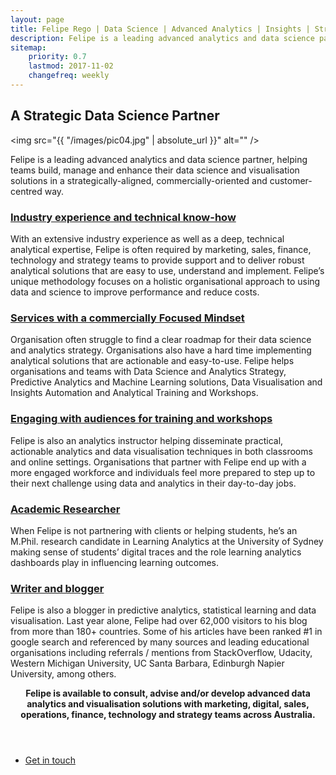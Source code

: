 ```yaml
---
layout: page
title: Felipe Rego | Data Science | Advanced Analytics | Insights | Strategy | feliperego.com.au
description: Felipe is a leading advanced analytics and data science partner, helping teams build, manage and enhance their data science and visualisation solutions in a strategically-aligned, commercially-oriented and customer-centred way.
sitemap:
    priority: 0.7
    lastmod: 2017-11-02
    changefreq: weekly
---
```

## A Strategic Data Science Partner

<span class="image left"><img src="{{ "/images/pic04.jpg" | absolute_url }}" alt="" /></span>

Felipe is a leading advanced analytics and data science partner, helping teams build, manage and enhance their data science and visualisation solutions in a strategically-aligned, commercially-oriented and customer-centred way.

<h3><a href="{{ "/services/" | absolute_url }}">Industry experience and technical know-how</a></h3>
With an extensive industry experience as well as a deep, technical analytical expertise, Felipe is often required by marketing, sales, finance, technology and strategy teams to provide support and to deliver robust analytical solutions that are easy to use, understand and implement. Felipe’s unique methodology focuses on a holistic organisational approach to using data and science to improve performance and reduce costs. 

<h3><a href="{{ "/services/" | absolute_url }}">Services with a commercially Focused Mindset</a></h3>
Organisation often struggle to find a clear roadmap for their data science and analytics strategy. Organisations also have a hard time implementing analytical solutions that are actionable and easy-to-use. Felipe helps organisations and teams with Data Science and Analytics Strategy, Predictive Analytics and Machine Learning solutions, Data Visualisation and Insights Automation and Analytical Training and Workshops.

<h3><a href="{{ "/services/" | absolute_url }}">Engaging with audiences for training and workshops</a></h3>
Felipe is also an analytics instructor helping disseminate practical, actionable analytics and data visualisation techniques in both classrooms and online settings. Organisations that partner with Felipe end up with a more engaged workforce and individuals feel more prepared to step up to their next challenge using data and analytics in their day-to-day jobs. 

<h3><a href="{{ "/services/" | absolute_url }}">Academic Researcher</a></h3>
When Felipe is not partnering with clients or helping students, he’s an M.Phil. research candidate in Learning Analytics at the University of Sydney making sense of students’ digital traces and the role learning analytics dashboards play in influencing learning outcomes.

<h3><a href="{{ "/blog/" | absolute_url }}">Writer and blogger</a></h3>
Felipe is also a blogger in predictive analytics, statistical learning and data visualisation. Last year alone, Felipe had over 62,000 visitors to his blog from more than 180+ countries. Some of his articles have been ranked #1 in google search and referenced by many sources and leading educational organisations including referrals / mentions from StackOverflow, Udacity, Western Michigan University, UC Santa Barbara, Edinburgh Napier University, among others.

<!--
<span class="image left"><img src="{{ "/images/pic05.jpg" | absolute_url }}" alt="" /></span>

On social media, we may share our own thoughts and advance our image notwithstanding spreading musings for different associations and affiliations. With such a critical number of associations with people and relationship on social media, our experience can be over-burden with a considerable measure of information.
-->

<header class="major">

<strong>Felipe is available to consult, advise and/or develop advanced data analytics and visualisation solutions with marketing, digital, sales, operations, finance, technology and strategy teams across Australia.</strong>
</header>

<ul class="actions fit small">
	<li><a href="mailto:felipe@feliperego.com.au" class="button special fit big">Get in touch</a></li>
</ul>

<!-- Go to www.addthis.com/dashboard to customize your tools --> <script type="text/javascript" src="//s7.addthis.com/js/300/addthis_widget.js#pubid=ra-5a5754f09a4aa453"></script>
